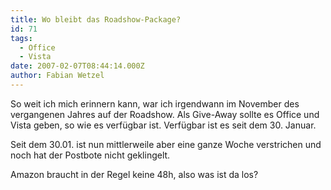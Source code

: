 ```yaml
---
title: Wo bleibt das Roadshow-Package?
id: 71
tags:
  - Office
  - Vista
date: 2007-02-07T08:44:14.000Z
author: Fabian Wetzel
---
```


So weit ich mich erinnern kann, war ich irgendwann im November des vergangenen Jahres auf der Roadshow. Als Give-Away sollte es Office und Vista geben, so wie es verfügbar ist. Verfügbar ist es seit dem 30\. Januar.

Seit dem 30.01\. ist nun mittlerweile aber eine ganze Woche verstrichen und noch hat der Postbote nicht geklingelt.

Amazon braucht in der Regel keine 48h, also was ist da los?

